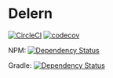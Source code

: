 # Delern

[![CircleCI](https://circleci.com/gh/dasfoo/delern.svg?style=shield)](https://circleci.com/gh/dasfoo/workflows/delern)
[![codecov](https://codecov.io/gh/dasfoo/delern/branch/master/graph/badge.svg)](https://codecov.io/gh/dasfoo/delern)

NPM: [![Dependency Status](https://gemnasium.com/badges/github.com/dasfoo/delern.svg)](https://gemnasium.com/github.com/dasfoo/delern)

Gradle: [![Dependency Status](https://www.versioneye.com/user/projects/5a0164902de28c001269b6ca/badge.svg?style=flat-square)](https://www.versioneye.com/user/projects/5a0164902de28c001269b6ca)
